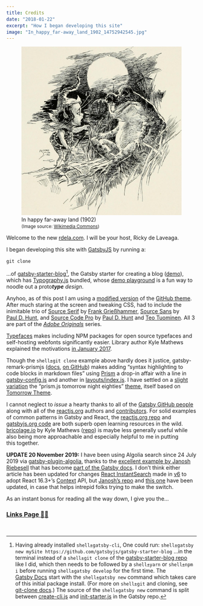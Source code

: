 ```yaml
---
title: Credits
date: "2018-01-22"
excerpt: "How I began developing this site"
image: "In_happy_far-away_land_1902_14752942545.jpg"
---
```


<figure class="mw408">
<img
  src="In_happy_far-away_land_1902_14752942545.jpg"
  alt="In happy far-away land (1902)"
/>
<figcaption>
In happy far-away land (1902)<br />
<small>(Image source: <a href="https://commons.wikimedia.org/wiki/File:In_happy_far-away_land_(1902)_(14752942545).jpg">Wikimedia&nbsp;Commons</a>)</small>
</figcaption>
</figure>

Welcome to the new [rdela.com](https://rdela.com). I will be your host,
Ricky de&nbsp;Laveaga.

I began developing this site with [GatsbyJS](https://www.gatsbyjs.org/)
by running&nbsp;a:

```shell
git clone
```

…of
[gatsby-starter-blog](https://github.com/gatsbyjs/gatsby-starter-blog)[^gatsby-new],
the Gatsby starter for creating a blog
([demo](https://gatsbyjs.github.io/gatsby-starter-blog/)), which has
[Typography.js](https://github.com/KyleAMathews/typography.js)
bundled, whose
[demo&nbsp;playground](https://kyleamathews.github.io/typography.js/)
is a fun way to noodle out a proto<em><strong>type</strong>&nbsp;design</em>.

Anyhoo, as of this post I am using a
[modified version](https://github.com/rdela/rdela.com/blob/master/src/utils/typography.js)
of the
[GitHub&nbsp;theme](https://github.com/KyleAMathews/typography.js/tree/master/packages/typography-theme-github).
After much staring at the screen and tweaking CSS, had to include the inimitable
trio of [Source&nbsp;Serif](https://typekit.com/fonts/source-serif)
by [Frank&nbsp;Grießhammer](https://typekit.com/designers/frank-griesshammer),
[Source&nbsp;Sans](https://typekit.com/fonts/source-sans)
by [Paul&nbsp;D.&nbsp;Hunt](https://typekit.com/designers/paul-d-hunt),
and
[Source&nbsp;Code&nbsp;Pro](https://typekit.com/fonts/source-sans)
by [Paul&nbsp;D.&nbsp;Hunt](https://typekit.com/designers/paul-d-hunt) and
[Teo&nbsp;Tuominen](https://typekit.com/designers/teo-tuominen). All 3 are
part of the
[_Adobe&nbsp;Originals_](https://blog.typekit.com/category/making-type/)&nbsp;series.

[Typefaces](https://github.com/KyleAMathews/typefaces) makes
including NPM packages for open source typefaces and self-hosting webfonts
significantly easier. Library author Kyle Mathews explained the motivations
[in&nbsp;January&nbsp;2017](https://www.bricolage.io/typefaces-easiest-way-to-self-host-fonts/).

Though the `shell±git clone` example above hardly does it justice,
gatsby-remark-prismjs ([docs](https://www.gatsbyjs.org/packages/gatsby-remark-prismjs/), [on&nbsp;GitHub](https://github.com/gatsbyjs/gatsby/tree/master/packages/gatsby-remark-prismjs))
makes adding “syntax highlighting to code blocks in markdown files” using
[Prism](https://github.com/PrismJS/prism) a drop-in affair with a line in
[gatsby-config.js](https://github.com/rdela/rdela.com/blob/master/gatsby-config.js#L42)
and another in
[layouts/index.js](https://github.com/rdela/rdela.com/blob/master/src/layouts/index.js#L15).
I have settled on a [slight variation](https://github.com/rdela/rdela.com/blob/master/src/css/prism/prism-day-after-tomorrow.css) the “prism.js tomorrow night eighties”
[theme](https://github.com/PrismJS/prism/blob/gh-pages/themes/prism-tomorrow.css),
itself based on
[Tomorrow&nbsp;Theme](https://github.com/chriskempson/tomorrow-theme).

I cannot neglect to _issue_ a hearty thanks to all of the
[Gatsby GitHub people](https://github.com/gatsbyjs/gatsby/graphs/contributors)
along with all of the [reactjs.org](https://reactjs.org/) authors and
[contributors](https://github.com/reactjs/reactjs.org/graphs/contributors).
For solid examples of common patterns in Gatsby and React, the
[reactjs.org&nbsp;repo](https://github.com/reactjs/reactjs.org) and
[gatsbyjs.org&nbsp;code](https://github.com/gatsbyjs/gatsby/tree/master/www)
are both superb open learning resources in the wild.
[bricolage.io](https://www.bricolage.io/) by Kyle Mathews
([repo](https://github.com/KyleAMathews/blog))
is maybe less generally useful while also being more approachable and
especially helpful to me in putting this&nbsp;together.

<div id="20191120-upd1" class="update">

**UPDATE 20 November 2019:** I have been using Algolia search since 24 July 2019
via [gatsby-plugin-algolia](https://github.com/algolia/gatsby-plugin-algolia),
thanks to the
[excellent example by Janosh Riebesell](https://janosh.io/blog/gatsby-algolia-search)
that has become
[part of the Gatsby docs](https://www.gatsbyjs.org/docs/adding-search-with-algolia/). I don’t think either article has been updated for changes [React InstantSearch](https://github.com/algolia/react-instantsearch) made in
[v6](https://github.com/algolia/react-instantsearch/blob/master/MIGRATION.md#upgrade-to-6xx)
to adopt React 16.3+’s [Context](https://reactjs.org/docs/context.html) API, but
[Janosh’s repo](https://github.com/janosh/janosh.io/tree/master/src/components/Search) and
[this one](https://github.com/rdela/rdela.com/tree/master/src/components/search)
have been updated, in case that helps intrepid folks trying to make
the&nbsp;switch.

</div>

As an instant bonus for reading all the way down, I give you&nbsp;the…

<h3><a href="/links/"><strong>Links</strong>&nbsp;Page <span role="img" aria-label="link symbol page facing up">🔗📄</span></a></h3>

<br />

[^gatsby-new]: Having already installed `shell±gatsby-cli`, One could run: `shell±gatsby new mySite https://github.com/gatsbyjs/gatsby-starter-blog` …in the terminal instead of a `shell±git clone` of the [gatsby-starter-blog repo](https://github.com/gatsbyjs/gatsby-starter-blog) like I did, which then needs to be followed by a `shell±yarn` or `shell±npm i` before running `shell±gatsby develop` for the first time. The [Gatsby&nbsp;Docs](https://www.gatsbyjs.org/docs/) start with the `shell±gatsby new` command which takes care of this initial package install. (For more on `shell±git` and cloning, see [git-clone docs](https://www.git-scm.com/docs/git-clone).) The source of the `shell±gatsby new` command is split between [create-cli.js](https://github.com/gatsbyjs/gatsby/blob/master/packages/gatsby-cli/src/create-cli.js) and [init-starter.js](https://github.com/gatsbyjs/gatsby/blob/master/packages/gatsby-cli/src/init-starter.js) in the Gatsby&nbsp;repo.
